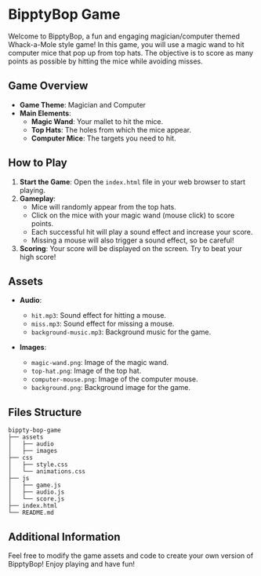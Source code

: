# BipptyBop Game

Welcome to BipptyBop, a fun and engaging magician/computer themed Whack-a-Mole style game! In this game, you will use a magic wand to hit computer mice that pop up from top hats. The objective is to score as many points as possible by hitting the mice while avoiding misses.

## Game Overview

- **Game Theme**: Magician and Computer
- **Main Elements**:
  - **Magic Wand**: Your mallet to hit the mice.
  - **Top Hats**: The holes from which the mice appear.
  - **Computer Mice**: The targets you need to hit.

## How to Play

1. **Start the Game**: Open the `index.html` file in your web browser to start playing.
2. **Gameplay**:
   - Mice will randomly appear from the top hats.
   - Click on the mice with your magic wand (mouse click) to score points.
   - Each successful hit will play a sound effect and increase your score.
   - Missing a mouse will also trigger a sound effect, so be careful!
3. **Scoring**: Your score will be displayed on the screen. Try to beat your high score!

## Assets

- **Audio**:
  - `hit.mp3`: Sound effect for hitting a mouse.
  - `miss.mp3`: Sound effect for missing a mouse.
  - `background-music.mp3`: Background music for the game.

- **Images**:
  - `magic-wand.png`: Image of the magic wand.
  - `top-hat.png`: Image of the top hat.
  - `computer-mouse.png`: Image of the computer mouse.
  - `background.png`: Background image for the game.

## Files Structure

```
bippty-bop-game
├── assets
│   ├── audio
│   ├── images
├── css
│   ├── style.css
│   └── animations.css
├── js
│   ├── game.js
│   ├── audio.js
│   └── score.js
├── index.html
└── README.md
```

## Additional Information

Feel free to modify the game assets and code to create your own version of BipptyBop! Enjoy playing and have fun!